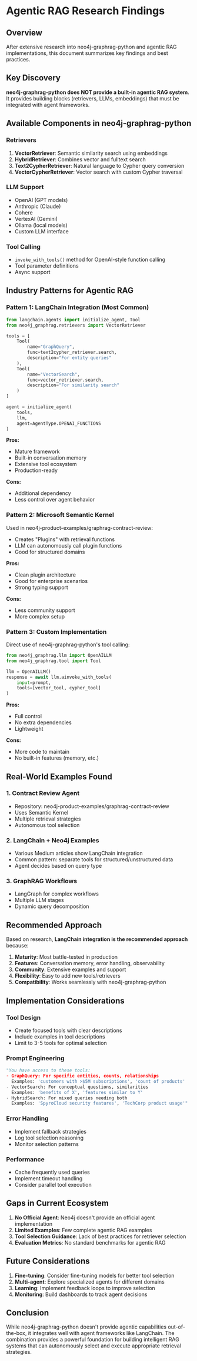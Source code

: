 # Agentic RAG Research Findings

## Overview

After extensive research into neo4j-graphrag-python and agentic RAG implementations, this document summarizes key findings and best practices.

## Key Discovery

**neo4j-graphrag-python does NOT provide a built-in agentic RAG system**. It provides building blocks (retrievers, LLMs, embeddings) that must be integrated with agent frameworks.

## Available Components in neo4j-graphrag-python

### Retrievers
1. **VectorRetriever**: Semantic similarity search using embeddings
2. **HybridRetriever**: Combines vector and fulltext search
3. **Text2CypherRetriever**: Natural language to Cypher query conversion
4. **VectorCypherRetriever**: Vector search with custom Cypher traversal

### LLM Support
- OpenAI (GPT models)
- Anthropic (Claude)
- Cohere
- VertexAI (Gemini)
- Ollama (local models)
- Custom LLM interface

### Tool Calling
- `invoke_with_tools()` method for OpenAI-style function calling
- Tool parameter definitions
- Async support

## Industry Patterns for Agentic RAG

### Pattern 1: LangChain Integration (Most Common)

```python
from langchain.agents import initialize_agent, Tool
from neo4j_graphrag.retrievers import VectorRetriever

tools = [
    Tool(
        name="GraphQuery",
        func=text2cypher_retriever.search,
        description="For entity queries"
    ),
    Tool(
        name="VectorSearch",
        func=vector_retriever.search,
        description="For similarity search"
    )
]

agent = initialize_agent(
    tools,
    llm,
    agent=AgentType.OPENAI_FUNCTIONS
)
```

**Pros:**
- Mature framework
- Built-in conversation memory
- Extensive tool ecosystem
- Production-ready

**Cons:**
- Additional dependency
- Less control over agent behavior

### Pattern 2: Microsoft Semantic Kernel

Used in neo4j-product-examples/graphrag-contract-review:
- Creates "Plugins" with retrieval functions
- LLM can autonomously call plugin functions
- Good for structured domains

**Pros:**
- Clean plugin architecture
- Good for enterprise scenarios
- Strong typing support

**Cons:**
- Less community support
- More complex setup

### Pattern 3: Custom Implementation

Direct use of neo4j-graphrag-python's tool calling:

```python
from neo4j_graphrag.llm import OpenAILLM
from neo4j_graphrag.tool import Tool

llm = OpenAILLM()
response = await llm.ainvoke_with_tools(
    input=prompt,
    tools=[vector_tool, cypher_tool]
)
```

**Pros:**
- Full control
- No extra dependencies
- Lightweight

**Cons:**
- More code to maintain
- No built-in features (memory, etc.)

## Real-World Examples Found

### 1. Contract Review Agent
- Repository: neo4j-product-examples/graphrag-contract-review
- Uses Semantic Kernel
- Multiple retrieval strategies
- Autonomous tool selection

### 2. LangChain + Neo4j Examples
- Various Medium articles show LangChain integration
- Common pattern: separate tools for structured/unstructured data
- Agent decides based on query type

### 3. GraphRAG Workflows
- LangGraph for complex workflows
- Multiple LLM stages
- Dynamic query decomposition

## Recommended Approach

Based on research, **LangChain integration is the recommended approach** because:

1. **Maturity**: Most battle-tested in production
2. **Features**: Conversation memory, error handling, observability
3. **Community**: Extensive examples and support
4. **Flexibility**: Easy to add new tools/retrievers
5. **Compatibility**: Works seamlessly with neo4j-graphrag-python

## Implementation Considerations

### Tool Design
- Create focused tools with clear descriptions
- Include examples in tool descriptions
- Limit to 3-5 tools for optimal selection

### Prompt Engineering
```python
"You have access to these tools:
- GraphQuery: For specific entities, counts, relationships
  Examples: 'customers with >$5M subscriptions', 'count of products'
- VectorSearch: For conceptual questions, similarities
  Examples: 'benefits of X', 'features similar to Y'
- HybridSearch: For mixed queries needing both
  Examples: 'SpyroCloud security features', 'TechCorp product usage'"
```

### Error Handling
- Implement fallback strategies
- Log tool selection reasoning
- Monitor selection patterns

### Performance
- Cache frequently used queries
- Implement timeout handling
- Consider parallel tool execution

## Gaps in Current Ecosystem

1. **No Official Agent**: Neo4j doesn't provide an official agent implementation
2. **Limited Examples**: Few complete agentic RAG examples
3. **Tool Selection Guidance**: Lack of best practices for retriever selection
4. **Evaluation Metrics**: No standard benchmarks for agentic RAG

## Future Considerations

1. **Fine-tuning**: Consider fine-tuning models for better tool selection
2. **Multi-agent**: Explore specialized agents for different domains
3. **Learning**: Implement feedback loops to improve selection
4. **Monitoring**: Build dashboards to track agent decisions

## Conclusion

While neo4j-graphrag-python doesn't provide agentic capabilities out-of-the-box, it integrates well with agent frameworks like LangChain. The combination provides a powerful foundation for building intelligent RAG systems that can autonomously select and execute appropriate retrieval strategies.
